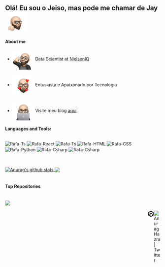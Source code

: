 ## Olá! Eu sou o Jeiso, mas pode me chamar de Jay <img align="center" alt="Rafa-Csharp" height="70" width="70" src="source\tmj.webp">

**About me**

- <img align="center" alt="Rafa-Csharp" height="70" width="70" src="source\callme.webp"> Data Scientist at [NielsenIQ](https://nielseniq.com/global/pt/)

- <img align="center" alt="Rafa-Csharp" height="70" width="70" src="source\hearts.webp"> Entusiasta e Apaixonado por Tecnologia

- <img align="center" alt="Rafa-Csharp" height="70" width="70" src="source\laptop.webp"> Visite meu blog [aqui](https://jeisosilva.github.io)

**Languages and Tools:**  

<div style="display: inline_block"><br>
  <img align="center" alt="Rafa-Ts" height="30" width="40" src="https://cdn.jsdelivr.net/gh/devicons/devicon/icons/python/python-original.svg" />
  <img align="center" alt="Rafa-React" height="30" width="40" src="https://cdn.jsdelivr.net/gh/devicons/devicon/icons/jupyter/jupyter-original-wordmark.svg">
  <img align="center" alt="Rafa-Ts" height="30" width="40" src="https://cdn.jsdelivr.net/gh/devicons/devicon/icons/pandas/pandas-original.svg">
  <img align="center" alt="Rafa-HTML" height="30" width="40" src="https://cdn.jsdelivr.net/gh/devicons/devicon/icons/numpy/numpy-original-wordmark.svg">
  <img align="center" alt="Rafa-CSS" height="30" width="40" src="https://cdn.jsdelivr.net/gh/devicons/devicon/icons/flask/flask-original-wordmark.svg">
  <img align="center" alt="Rafa-Python" height="30" width="40" src="https://cdn.jsdelivr.net/gh/devicons/devicon/icons/docker/docker-original.svg">
  <img align="center" alt="Rafa-Csharp" height="30" width="40" src="https://cdn.jsdelivr.net/gh/devicons/devicon/icons/ruby/ruby-plain.svg">
  <img align="center" alt="Rafa-Csharp" height="30" width="40" src="https://cdn.jsdelivr.net/gh/devicons/devicon/icons/ruby/ruby-plain.svg">
</div> 
<br>

  ##

<div align="left">
    <a href="https://github.com/jeisosilva/github-readme-stats"><img align="center" src="https://github-readme-stats.vercel.app/api?username=jeisosilva&show_icons=true&include_all_commits=true&theme=buefy&hide_border=true" alt="Anurag's github stats" />
    </a>
    <a href="https://github.com/jeisosilva/github-readme-stats"><img align="center" src="https://github-readme-stats.vercel.app/api/top-langs/?username=jeisosilva&layout=compact&theme=buefy&hide_border=true" />
    </a>
</div>
<br>

#### Top Repositories
<br>

<a href="https://github.com/jeisosilva/jeisosilva.github.io">
  <img align="center" src="https://github-readme-stats.vercel.app/api/pin/?username=jeisosilva&repo=jeisosilva.github.io&theme=buefy" />
</a>

<br>
<br>

<a href="https://twitter.com/jeisosilva">
  <img align="right" alt="Anurag Hazra | Twitter" width="21px" src="https://raw.githubusercontent.com/anuraghazra/anuraghazra/master/assets/twitter.svg" />
</a>
<a href="https://codesandbox.io/u/anuraghazra">
  <img align="right" alt="Anurag Hazra | CodeSandbox" width="20px" src="https://raw.githubusercontent.com/anuraghazra/anuraghazra/master/assets/codesandbox.svg" />
</a>
